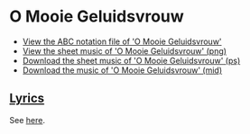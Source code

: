 # O Mooie Geluidsvrouw

 * [View the ABC notation file of 'O Mooie Geluidsvrouw'](https://github.com/richelbilderbeek/abc/blob/master/OMooieGeluidsvrouw.abc)
 * [View the sheet music of 'O Mooie Geluidsvrouw' (png)](12_o_mooie_geluidsvrouw.png)
 * [Download the sheet music of 'O Mooie Geluidsvrouw' (ps)](12_o_mooie_geluidsvrouw.ps)
 * [Download the music of 'O Mooie Geluidsvrouw' (mid)](http://www.richelbilderbeek.nl/SongOMooieGeluidsvrouw.mid)

## [Lyrics](12_o_mooie_geluidsvrouw.txt)

See [here](12_o_mooie_geluidsvrouw.txt).
